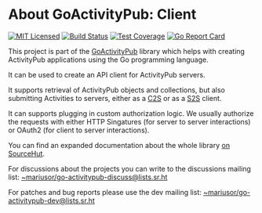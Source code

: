 # About GoActivityPub: Client

[![MIT Licensed](https://img.shields.io/github/license/go-ap/client.svg)](https://raw.githubusercontent.com/go-ap/client/master/LICENSE)
[![Build Status](https://builds.sr.ht/~mariusor/client.svg)](https://builds.sr.ht/~mariusor/client)
[![Test Coverage](https://img.shields.io/codecov/c/github/go-ap/client.svg)](https://codecov.io/gh/go-ap/client)
[![Go Report Card](https://goreportcard.com/badge/github.com/go-ap/client)](https://goreportcard.com/report/github.com/go-ap/client)

This project is part of the [GoActivityPub](https://github.com/go-ap) library which helps with creating ActivityPub applications using the Go programming language.

It can be used to create an API client for ActivityPub servers.

It supports retrieval of ActivityPub objects and collections, but also submitting Activities to servers, either as a [C2S](https://www.w3.org/TR/activitypub/#client-to-server-interactions) or as a [S2S](https://www.w3.org/TR/activitypub/#server-to-server-interactions) client.

It can supports plugging in custom authorization logic. We usually authorize the requests with either HTTP Singatures (for server to server interactions) or OAuth2 (for client to server interactions).

You can find an expanded documentation about the whole library [on SourceHut](https://man.sr.ht/~mariusor/go-activitypub/go-ap/index.md).

For discussions about the projects you can write to the discussions mailing list: [~mariusor/go-activitypub-discuss@lists.sr.ht](mailto:~mariusor/go-activitypub-discuss@lists.sr.ht)

For patches and bug reports please use the dev mailing list: [~mariusor/go-activitypub-dev@lists.sr.ht](mailto:~mariusor/go-activitypub-dev@lists.sr.ht)
